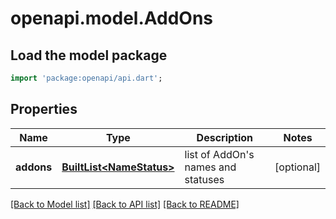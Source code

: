 # openapi.model.AddOns

## Load the model package
```dart
import 'package:openapi/api.dart';
```

## Properties
Name | Type | Description | Notes
------------ | ------------- | ------------- | -------------
**addons** | [**BuiltList&lt;NameStatus&gt;**](NameStatus.md) | list of AddOn's names and statuses | [optional] 

[[Back to Model list]](../README.md#documentation-for-models) [[Back to API list]](../README.md#documentation-for-api-endpoints) [[Back to README]](../README.md)


